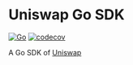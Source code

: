# Uniswap Go SDK

[![Go](https://github.com/miraclesu/uniswap-sdk-go/workflows/Go/badge.svg?branch=master)](https://github.com/miraclesu/uniswap-sdk-go/actions)
[![codecov](https://codecov.io/gh/miraclesu/uniswap-sdk-go/branch/master/graph/badge.svg)](https://codecov.io/gh/miraclesu/uniswap-sdk-go)

A Go SDK of [Uniswap](https://github.com/Uniswap/uniswap-sdk)
